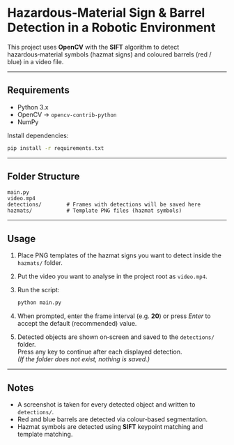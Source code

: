 # Hazardous‑Material Sign & Barrel Detection in a Robotic Environment

This project uses **OpenCV** with the **SIFT** algorithm to detect hazardous‑material symbols (hazmat signs) and coloured barrels (red / blue) in a video file.

---

## Requirements

- Python 3.x  
- OpenCV → `opencv-contrib-python`  
- NumPy  

Install dependencies:

```bash
pip install -r requirements.txt
```

---

## Folder Structure

```
main.py
video.mp4
detections/        # Frames with detections will be saved here
hazmats/           # Template PNG files (hazmat symbols)
```

---

## Usage

1. Place PNG templates of the hazmat signs you want to detect inside the `hazmats/` folder.  
2. Put the video you want to analyse in the project root as `video.mp4`.  
3. Run the script:

   ```bash
   python main.py
   ```

4. When prompted, enter the frame interval (e.g. **20**) or press *Enter* to accept the default (recommended) value.  
5. Detected objects are shown on‑screen and saved to the `detections/` folder.  
   Press any key to continue after each displayed detection.  
   *(If the folder does not exist, nothing is saved.)*

---

## Notes

- A screenshot is taken for every detected object and written to `detections/`.  
- Red and blue barrels are detected via colour‑based segmentation.  
- Hazmat symbols are detected using **SIFT** keypoint matching and template matching.
